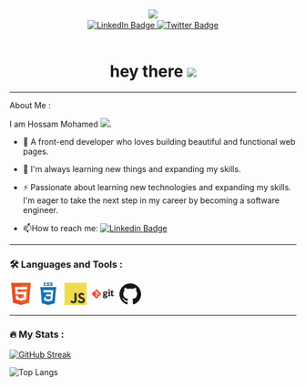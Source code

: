 <!--
**Devhoss/Devhoss** is a ✨ _special_ ✨ repository because its `README.md` (this file) appears on your GitHub profile. 
Here are some ideas to get you started:
--> 

<div id="header" align="center">
  <img src="https://media.giphy.com/media/Uaxj062PavgqZRhVkS/giphy.gif" width="300px" />
  <div id="badges">
  <a href="https://www.linkedin.com/in/dev-hossam/" target="_blank">
    <img src="https://img.shields.io/badge/LinkedIn-blue?style=for-the-badge&logo=linkedin&logoColor=white" alt="LinkedIn Badge"/>
  </a>
<!--   <a href="https://www.fiverr.com/hossam_mohamed0/create-your-website-exactly-how-you-want-it-to-look" target="_blank">
    <img src="https://img.shields.io/badge/fiverr-darkgreen?style=for-the-badge&logo=fiverr&logoColor=white" alt="fiverr Badge"/>
  </a> -->
  <a href="https://twitter.com/HosamMohamed" target="_blank">
    <img src="https://img.shields.io/badge/Twitter-black?style=for-the-badge&logo=twitter&logoColor=white" alt="Twitter Badge"/>
  </a>
</div>
  
<img src="https://komarev.com/ghpvc/?username=Devhoss&style=flat-square&color=blue" alt=""/>

<h1>
  hey there
  <img src="https://media.giphy.com/media/hvRJCLFzcasrR4ia7z/giphy.gif" width="30px"/>
</h1>
</div>


---

<!-- ###:woman_technologist:--> About Me :
I am Hossam Mohamed <img src="https://media.giphy.com/media/WUlplcMpOCEmTGBtBW/giphy.gif" width="30">.

- :telescope: A front-end developer who loves building beautiful and functional web pages.

- :seedling: I'm always learning new things and expanding my skills.

- :zap: Passionate about learning new technologies and expanding my skills. I'm eager to take the next step in my career by becoming a software engineer.

- :mailbox:How to reach me: [![Linkedin Badge](https://img.shields.io/badge/-Linkedin-blue?style=flat&logo=Linkedin&logoColor=white)](https://www.linkedin.com/in/dev-hossam/)


---

### :hammer_and_wrench: Languages and Tools :

<div>
  <img src="https://github.com/devicons/devicon/blob/master/icons/html5/html5-original.svg" title="HTML5" alt="HTML" width="40" height="40"/>&nbsp;
  <img src="https://github.com/devicons/devicon/blob/master/icons/css3/css3-plain-wordmark.svg"  title="CSS3" alt="CSS" width="40" height="40"/>&nbsp;
    <img src="https://github.com/devicons/devicon/blob/master/icons/javascript/javascript-original.svg" title="JavaScript" alt="JavaScript" width="40" height="40"/>&nbsp;
  <img src="https://github.com/devicons/devicon/blob/master/icons/git/git-original-wordmark.svg" title="Git" alt="Git" width="40" height="40"/>&nbsp;
  <img src="https://github.com/devicons/devicon/blob/master/icons/github/github-original.svg" title="Github" alt="Github" width="40" height="40" color="white"/>&nbsp;
</div>


---

### :fire: My Stats :
[![GitHub Streak](http://github-readme-streak-stats.herokuapp.com?user=Devhoss&theme=radical&date_format=j%20M%5B%20Y%5D)](https://git.io/streak-stats)

![Top Langs](https://github-readme-stats.vercel.app/api/top-langs/?username=Devhoss&theme=radical&exclude_repo=github-readme-stats,anuraghazra.github.io)

